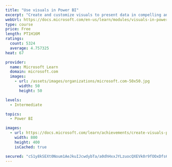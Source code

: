 ```yaml
---
title: "Use visuals in Power BI"
excerpt: "Create and customize visuals to present data in compelling and insightful ways."
webUrl: https://docs.microsoft.com/en-us/learn/modules/visuals-in-power-bi/
type: course
price: Free
length: PT1H16M
ratings:
  count: 5324
  average: 4.757325
heat: 67

provider:
  name: Microsoft Learn
  domain: microsoft.com
  images:
    - url: /assets/images/organizations/microsoft.com-50x50.jpg
      width: 50
      height: 50

levels:
  - Intermediate

topics:
  - Power BI

images:
  - url: https://docs.microsoft.com/learn/achievements/create-visuals-power-bi-desktop-social.png
    width: 800
    height: 400
    isCached: true

secured: "cS1y8kSEXt0Noum1AeJkuIJcwdybTa/a0dhHxxJYLzuocQXEVk0r9fOOxDfs6BH2hCvycuMcdk7wiolvPsh1on/7YxwfjuLzIPfBSO1jL5UGl8Ie4ZrcGf9UaMURnZEQsxibhwrB9tEg7Nx/EwIvvAM15sBcidEOY37zPl7PGPWPaGrdpUjhhFQn+5fAle+eIB6XTaEeuqwHKnu7VoRn7wlBNBNGxF07kKROlrBYQyArGobwQ0j79Mjs7h/MxuNy/8vCUH/uj93IH7txU+m6fCALPG/hmkNYW5cmQSeCFh7WNnkC3ilLwGxf3fD9jYmx4qoI+mSkGNjXLjbkfQ4whRvle2rVT2A9iBNIFIP0FFYNexumsVTYQtve8NenbSycEHjYL2m4VX1AQrpiC8qwaLyERUE7QMAtW9PMgG/tgMo=;b4bkpHia8E5Xt7W4jCOH1Q=="
---
```


